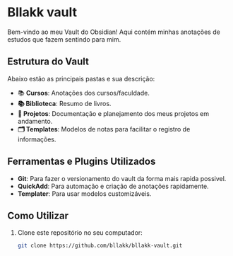 # Bllakk vault

Bem-vindo ao meu Vault do Obsidian! Aqui contém minhas anotações de estudos que fazem sentindo para mim.

## Estrutura do Vault

Abaixo estão as principais pastas e sua descrição:

- 📚 **Cursos**: Anotações dos cursos/faculdade.
- **📚 Biblioteca**: Resumo de livros.
- **📂 Projetos**: Documentação e planejamento dos meus projetos em andamento.
- **🗂 Templates**: Modelos de notas para facilitar o registro de informações.

## Ferramentas e Plugins Utilizados

- **Git**: Para fazer o versionamento do vault da forma mais rapida possivel.
- **QuickAdd**: Para automação e criação de anotações rapidamente.
- **Templater**: Para usar modelos customizáveis.

## Como Utilizar

1. Clone este repositório no seu computador:
   ```bash
   git clone https://github.com/bllakk/bllakk-vault.git
